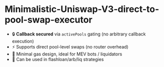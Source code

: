 # Minimalistic-Uniswap-V3-direct-to-pool-swap-executor
- 🔒 **Callback secured** via `activePools` gating (no arbitrary callback execution)
- ⚡ Supports direct pool-level swaps (no router overhead)
- 🧠 Minimal gas design, ideal for MEV bots / liquidators
- 🧪 Can be used in flashloan/arb/liq strategies


